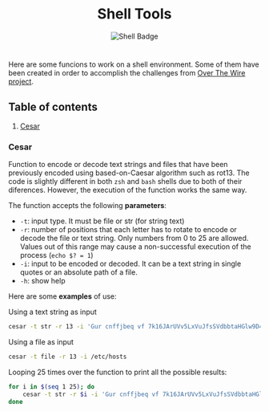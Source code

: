 
<div align="center">
    <h1>Shell Tools</h1>
    <img alt="Shell Badge" src="https://img.shields.io/badge/Bash-ZSH-black?style=for-the-badge&logo=gnubash&logoColor=ffffff">
</div>

#
Here are some funcions to work on a shell environment. Some of them have been created in order to accomplish the challenges from [Over The Wire project](https://overthewire.org/).


## Table of contents

1. [Cesar](#cesar)

### Cesar
Function to encode or decode text strings and files that have been previously encoded using based-on-Caesar algorithm such as rot13. The code is slightly different in both `zsh` and `bash` shells due to both of their diferences. However, the execution of the function works the same way.

The function accepts the following **parameters**:
- `-t`: input type. It must be file or str (for string text)
- `-r`: number of positions that each letter has to rotate to encode or decode the file or text string. Only numbers from 0 to 25 are allowed. Values out of this range may cause a non-successful execution of the process (`echo $? = 1`)
- `-i`: input to be encoded or decoded. It can be a text string in single quotes or an absolute path of a file.
- `-h`: show help

Here are some **examples** of use:

Using a text string as input
```bash
cesar -t str -r 13 -i 'Gur cnffjbeq vf 7k16JArUVv5LxVuJfsSVdbbtaHGlw9D4'
```

Using a file as input
```bash
cesar -t file -r 13 -i /etc/hosts
```
Looping 25 times over the function to print all the possible results:
```bash
for i in $(seq 1 25); do 
    cesar -t str -r $i -i 'Gur cnffjbeq vf 7k16JArUVv5LxVuJfsSVdbbtaHGlw9D4'; 
done
```